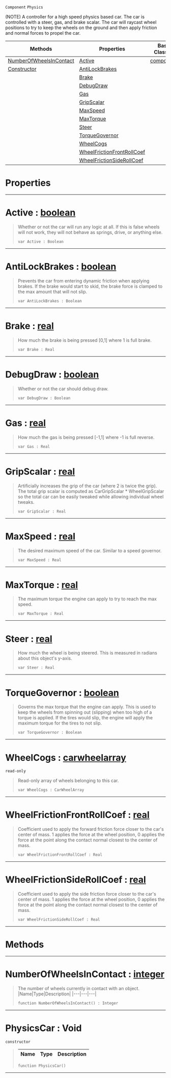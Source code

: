 `Component` `Physics`



(NOTE) A controller for a high speed physics based car. The car is controlled with a steer, gas, and brake scalar. The car will raycast wheel positions to try to keep the wheels on the ground and then apply friction and normal forces to propel the car.

|Methods|Properties|Base Classes|Derived Classes|
|---|---|---|---|
|[ NumberOfWheelsInContact](physicscar.md#numberofwheelsincontact)|[ Active](physicscar.md#active-zilch-engine-docum)|[component](component.md)| |
|[ Constructor](physicscar.md#physicscar-void)|[ AntiLockBrakes](physicscar.md#antilockbrakes-zilch-engi)| | |
| |[ Brake](physicscar.md#brake-zilch-engine-docume)| | |
| |[ DebugDraw](physicscar.md#debugdraw-zilch-engine-do)| | |
| |[ Gas](physicscar.md#gas-zilch-engine-document)| | |
| |[ GripScalar](physicscar.md#gripscalar-zilch-engine-d)| | |
| |[ MaxSpeed](physicscar.md#maxspeed-zilch-engine-doc)| | |
| |[ MaxTorque](physicscar.md#maxtorque-zilch-engine-do)| | |
| |[ Steer](physicscar.md#steer-zilch-engine-docume)| | |
| |[ TorqueGovernor](physicscar.md#torquegovernor-zilch-engi)| | |
| |[ WheelCogs](physicscar.md#wheelcogs-zilch-engine-do)| | |
| |[ WheelFrictionFrontRollCoef](physicscar.md#wheelfrictionfrontrollco)| | |
| |[ WheelFrictionSideRollCoef](physicscar.md#wheelfrictionsiderollcoe)| | |


 #  Properties


---  
 #  Active : [boolean](../nada_base_types/boolean.md)

> Whether or not the car will run any logic at all. If this is false wheels will not work, they will not behave as springs, drive, or anything else.
> ```TS:Nada
> var Active : Boolean


---  
 #  AntiLockBrakes : [boolean](../nada_base_types/boolean.md)

> Prevents the car from entering dynamic friction when applying brakes. If the brake would start to skid, the brake force is clamped to the max amount that will not slip.
> ```TS:Nada
> var AntiLockBrakes : Boolean


---  
 #  Brake : [real](../nada_base_types/real.md)

> How much the brake is being pressed [0,1] where 1 is full brake.
> ```TS:Nada
> var Brake : Real


---  
 #  DebugDraw : [boolean](../nada_base_types/boolean.md)

> Whether or not the car should debug draw.
> ```TS:Nada
> var DebugDraw : Boolean


---  
 #  Gas : [real](../nada_base_types/real.md)

> How much the gas is being pressed [-1,1] where -1 is full reverse.
> ```TS:Nada
> var Gas : Real


---  
 #  GripScalar : [real](../nada_base_types/real.md)

> Artificially increases the grip of the car (where 2 is twice the grip). The total grip scalar is computed as CarGripScalar * WheelGripScalar so the total car can be easily tweaked while allowing individual wheel tweaks.
> ```TS:Nada
> var GripScalar : Real


---  
 #  MaxSpeed : [real](../nada_base_types/real.md)

> The desired maximum speed of the car. Similar to a speed governor.
> ```TS:Nada
> var MaxSpeed : Real


---  
 #  MaxTorque : [real](../nada_base_types/real.md)

> The maximum torque the engine can apply to try to reach the max speed.
> ```TS:Nada
> var MaxTorque : Real


---  
 #  Steer : [real](../nada_base_types/real.md)

> How much the wheel is being steered. This is measured in radians about this object's y-axis.
> ```TS:Nada
> var Steer : Real


---  
 #  TorqueGovernor : [boolean](../nada_base_types/boolean.md)

> Governs the max torque that the engine can apply. This is used to keep the wheels from spinning out (slipping) when too high of a torque is applied. If the tires would slip, the engine will apply the maximum torque for the tires to not slip.
> ```TS:Nada
> var TorqueGovernor : Boolean


---  
 #  WheelCogs : [carwheelarray](carwheelarray.md)

 `read-only`

> Read-only array of wheels belonging to this car.
> ```TS:Nada
> var WheelCogs : CarWheelArray


---  
 #  WheelFrictionFrontRollCoef : [real](../nada_base_types/real.md)

> Coefficient used to apply the forward friction force closer to the car's center of mass. 1 applies the force at the wheel position, 0 applies the force at the point along the contact normal closest to the center of mass.
> ```TS:Nada
> var WheelFrictionFrontRollCoef : Real


---  
 #  WheelFrictionSideRollCoef : [real](../nada_base_types/real.md)

> Coefficient used to apply the side friction force closer to the car's center of mass. 1 applies the force at the wheel position, 0 applies the force at the point along the contact normal closest to the center of mass.
> ```TS:Nada
> var WheelFrictionSideRollCoef : Real


---  
 #  Methods


---  
 #  NumberOfWheelsInContact : [integer](../nada_base_types/integer.md)

> The number of wheels currently in contact with an object.
> |Name|Type|Description|
> |---|---|---|
> ```TS:Nada
> function NumberOfWheelsInContact() : Integer
> ``` 


---  
 #  PhysicsCar : Void

 `constructor`

> 
> |Name|Type|Description|
> |---|---|---|
> ```TS:Nada
> function PhysicsCar()
> ``` 


---  
 

 